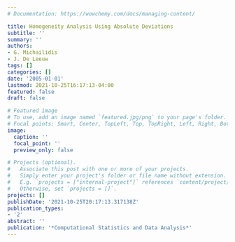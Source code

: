 ```yaml
---
# Documentation: https://wowchemy.com/docs/managing-content/

title: Homogeneity Analysis Using Absolute Deviations
subtitle: ''
summary: ''
authors:
- G. Michailidis
- J. De Leeuw
tags: []
categories: []
date: '2005-01-01'
lastmod: 2021-10-25T16:17:13-04:00
featured: false
draft: false

# Featured image
# To use, add an image named `featured.jpg/png` to your page's folder.
# Focal points: Smart, Center, TopLeft, Top, TopRight, Left, Right, BottomLeft, Bottom, BottomRight.
image:
  caption: ''
  focal_point: ''
  preview_only: false

# Projects (optional).
#   Associate this post with one or more of your projects.
#   Simply enter your project's folder or file name without extension.
#   E.g. `projects = ["internal-project"]` references `content/project/deep-learning/index.md`.
#   Otherwise, set `projects = []`.
projects: []
publishDate: '2021-10-25T20:17:13.317138Z'
publication_types:
- '2'
abstract: ''
publication: '*Computational Statistics and Data Analysis*'
---
```

